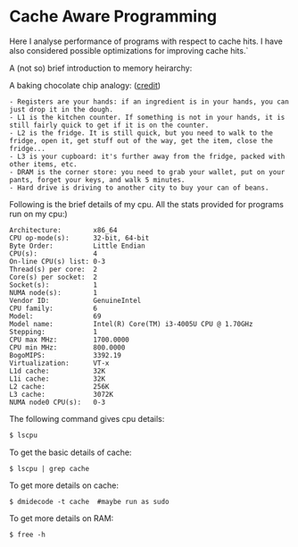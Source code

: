 # Cache Aware Programming

Here I analyse performance of programs with respect to cache hits. I have also considered possible optimizations for improving cache hits.`

A (not so) brief introduction to memory heirarchy:

A baking chocolate chip analogy: ([credit](https://stackoverflow.com/questions/1126529/what-is-the-cost-of-an-l1-cache-miss))

    - Registers are your hands: if an ingredient is in your hands, you can just drop it in the dough.
    - L1 is the kitchen counter. If something is not in your hands, it is still fairly quick to get if it is on the counter.
    - L2 is the fridge. It is still quick, but you need to walk to the fridge, open it, get stuff out of the way, get the item, close the fridge...
    - L3 is your cupboard: it's further away from the fridge, packed with other items, etc.
    - DRAM is the corner store: you need to grab your wallet, put on your pants, forget your keys, and walk 5 minutes.
    - Hard drive is driving to another city to buy your can of beans.

Following is the brief details of my cpu. All the stats provided for programs run on my cpu:)

```
Architecture:        x86_64
CPU op-mode(s):      32-bit, 64-bit
Byte Order:          Little Endian
CPU(s):              4
On-line CPU(s) list: 0-3
Thread(s) per core:  2
Core(s) per socket:  2
Socket(s):           1
NUMA node(s):        1
Vendor ID:           GenuineIntel
CPU family:          6
Model:               69
Model name:          Intel(R) Core(TM) i3-4005U CPU @ 1.70GHz
Stepping:            1
CPU max MHz:         1700.0000
CPU min MHz:         800.0000
BogoMIPS:            3392.19
Virtualization:      VT-x
L1d cache:           32K
L1i cache:           32K
L2 cache:            256K
L3 cache:            3072K
NUMA node0 CPU(s):   0-3
```

The following command gives cpu details:
```bash
$ lscpu
```
To get the basic details of cache:
```
$ lscpu | grep cache
```
To get more details on cache:
```
$ dmidecode -t cache  #maybe run as sudo
```
To get more details on RAM:
```
$ free -h 
```
